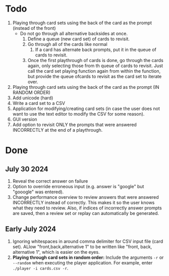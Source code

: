 # Todo 

1. Playing through card sets using the back of the card as the prompt (instead of the front)
	- Do not go through all alternative backsides at once.
		1. Define a queue (new card set) of cards to revisit.
		2. Go through all of the cards like normal
			1. If a card has alternate back prompts, put it in the queue of cards to revisit.
		3. Once the first playthrough of cards is done, go through the cards again, only selecting those from th queue of cards to revisit. Just call the card set playing function again from within the function, but provide the queue ofcards to revisit as the card set to iterate over.
2. Playing through card sets using the back of the card as the prompt (IN RANDOM ORDER)
3. Add unicode (hard)
4. Write a card set to a CSV
5. Application for modifying/creating card sets (in case the user does not want to use the text editor to modify the CSV for some reason).
6. GUI version
7. Add option to revisit ONLY the prompts that were answered INCORRECTLY at the end of a playthrough.

# Done

## July 30 2024

1. Reveal the correct answer on failure
2. Option to override erroneous input (e.g. answer is "google" but "gooogle" was entered).
3. Change performance overview to review answers that were answered INCORRECTLY instead of correctly. This makes it so the user knows what they need to review. Also, if indices of incorrectly answer prompts are saved, then a review set or replay can automatically be generated.

## Early July 2024

1. Ignoring whitespaces in around comma delimiter for CSV input file (card set). ALlow "front,back,alternative 1" to be written like "front, back, alternative 1", which is easier on the eyes.
2. **Playing through card sets in random order:** Include the arguments `-r` or `--random` when executing the player application. For example, enter `./player -i cards.csv -r`. 

